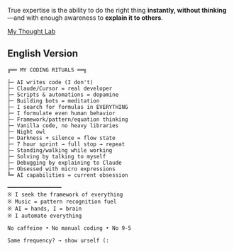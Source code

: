 True expertise is the ability to do the right thing **instantly, without thinking**—and with enough awareness to **explain it to others**.

[My Thought Lab](https://docs.yemreak.com/)

## English Version

```
╔══ MY CODING RITUALS ══╗

├─ AI writes code (I don't)
├─ Claude/Cursor = real developer
├─ Scripts & automations = dopamine
├─ Building bots = meditation
├─ I search for formulas in EVERYTHING
├─ I formulate even human behavior
├─ Framework/pattern/equation thinking
├─ Vanilla code, no heavy libraries
├─ Night owl
├─ Darkness + silence = flow state
├─ 7 hour sprint → full stop → repeat
├─ Standing/walking while working
├─ Solving by talking to myself
├─ Debugging by explaining to Claude
├─ Obsessed with micro expressions
╚═ AI capabilities = current obsession

━━━━━━━━━━━━━━━━━
※ I seek the framework of everything
※ Music = pattern recognition fuel
※ AI = hands, I = brain
※ I automate everything

No caffeine • No manual coding • No 9-5

Same frequency? → show urself (:
```
